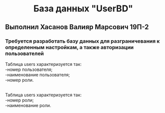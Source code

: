 <h1 align="center">База данных "UserBD"</h1>
<h2>Выполнил Хасанов Валияр Марсович 19П-2</h2>
<h3>Требуется разработать базу данных для разграничевания к определенным настройкам, а также авторизации пользователей </h3>
<p>Таблица users характеризуется так:<br>
-номер пользователя;<br>
-наименование пользователя;<br>
-номер роли.<br>
<br>
</p>
<p>
Таблица users характеризуется так:<br>
-номер роли;<br>
-наименование роли.<br>
</p>
